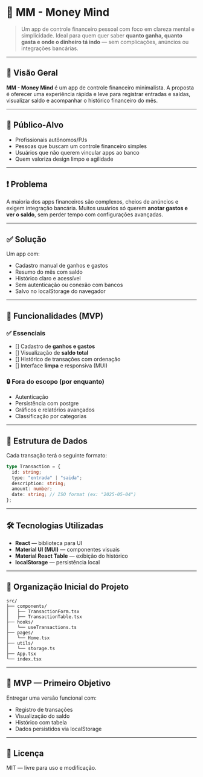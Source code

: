 # 🧠 MM - Money Mind

> Um app de controle financeiro pessoal com foco em clareza mental e simplicidade. Ideal para quem quer saber **quanto ganha, quanto gasta e onde o dinheiro tá indo** — sem complicações, anúncios ou integrações bancárias.

---

## 📌 Visão Geral

**MM - Money Mind** é um app de controle financeiro minimalista. A proposta é oferecer uma experiência rápida e leve para registrar entradas e saídas, visualizar saldo e acompanhar o histórico financeiro do mês.

---

## 🎯 Público-Alvo

- Profissionais autônomos/PJs
- Pessoas que buscam um controle financeiro simples
- Usuários que não querem vincular apps ao banco
- Quem valoriza design limpo e agilidade

---

## ❗ Problema

A maioria dos apps financeiros são complexos, cheios de anúncios e exigem integração bancária. Muitos usuários só querem **anotar gastos e ver o saldo**, sem perder tempo com configurações avançadas.

---

## ✅ Solução

Um app com:

- Cadastro manual de ganhos e gastos
- Resumo do mês com saldo
- Histórico claro e acessível
- Sem autenticação ou conexão com bancos
- Salvo no localStorage do navegador

---

## 🚀 Funcionalidades (MVP)

### ✅ Essenciais

- [] Cadastro de **ganhos e gastos**
- [] Visualização de **saldo total**
- [] Histórico de transações com ordenação
- [] Interface **limpa** e responsiva (MUI)

### 🔒 Fora do escopo (por enquanto)

- Autenticação
- Persistência com postgre
- Gráficos e relatórios avançados
- Classificação por categorias

---

## 🧱 Estrutura de Dados

Cada transação terá o seguinte formato:

```ts
type Transaction = {
  id: string;
  type: "entrada" | "saida";
  description: string;
  amount: number;
  date: string; // ISO format (ex: "2025-05-04")
};
```

---

## 🛠 Tecnologias Utilizadas

- **React** — biblioteca para UI
- **Material UI (MUI)** — componentes visuais
- **Material React Table** — exibição do histórico
- **localStorage** — persistência local

---

## 📂 Organização Inicial do Projeto

```
src/
├── components/
│   ├── TransactionForm.tsx
│   ├── TransactionTable.tsx
├── hooks/
│   └── useTransactions.ts
├── pages/
│   └── Home.tsx
├── utils/
│   └── storage.ts
├── App.tsx
└── index.tsx
```

---

## 🧪 MVP — Primeiro Objetivo

Entregar uma versão funcional com:

- Registro de transações
- Visualização do saldo
- Histórico com tabela
- Dados persistidos via localStorage

---

## 📌 Licença

MIT — livre para uso e modificação.

